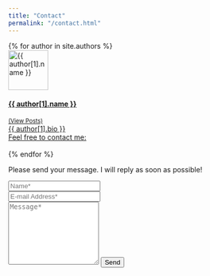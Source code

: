 ```yaml
---
title: "Contact"
permalink: "/contact.html"
---
```


<!-- https://fontawesome.com/v5/icons/linkedin?f=brands&s=solid
Icons to use in the web -->

<div class="container">
    {% for author in site.authors %}
        <div class="p-4 border rounded mb-4">
            <div class="row">
                <div class="col-md-3 mb-4 mb-md-0 text-center">
                <!-- Author avatar -->
                    <img alt="{{ author[1].name }}" src="{{site.baseurl}}/{{ author[1].avatar }}" class="rounded-circle" height="80" width="80">
                </div>
                <!-- Author name and bio -->
                <div class="col-md-9">
                    <a href="{{site.baseurl}}/author-{{ author[1].name | slugify }}">
                        <h4 class="text-dark mb-0"> {{ author[1].name }} </h4>
                        <small class="d-inline-block mt-1 mb-3 font-weight-normal">(View Posts)</small>
                        <div class="excerpt">{{ author[1].bio }} </div>
                        <div class="excerpt">Feel free to contact me: </div>
                    </a>
                    <!-- Social media icons -->
                    <div class="icon-block mt-3 d-flex justify-content-between">  
                        <div>
                        <a class="text-dark ml-1" target="_blank" href="{{ author[1].linkedin }}"><i class="fab fa-linkedin-in" aria-hidden="true"></i></a> &nbsp;
                        <a class="text-dark ml-1" target="_blank" href="{{ author[1].github }}"><i class="fab fa-github" aria-hidden="true"></i></a> &nbsp;
                        <a class="text-dark ml-1" target="_blank" href="{{ author[1].instagram }}"><i class="fab fa-instagram" aria-hidden="true"></i></a>  &nbsp;
                        </div>
                    </div>
                </div>
            </div>
        </div>
    {% endfor %}
</div>

<!-- https://formspree.io/forms/xdorgqoj/submissions -->

<form action="https://formspree.io/xdorgqoj" method="POST">    
<!-- <p class="mb-4">Please send your message to {{site.name}}. I will reply as soon as possible!</p> -->
<p class="mb-4">Please send your message. I will reply as soon as possible!</p>
<div class="form-group row">
<div class="col-md-6">
<input class="form-control" type="text" name="name" placeholder="Name*" required>
</div>
<div class="col-md-6">
<input class="form-control" type="email" name="_replyto" placeholder="E-mail Address*" required>
</div>
</div>
<textarea rows="8" class="form-control mb-3" name="message" placeholder="Message*" required></textarea>    
<input class="btn btn-success" type="submit" value="Send">
</form>